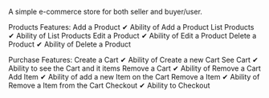 A simple e-commerce store for both seller and buyer/user.

Products Features:
Add a Product	✔	Ability of Add a Product
List Products	✔	Ability of List Products
Edit a Product	✔	Ability of Edit a Product
Delete a Product	✔	Ability of Delete a Product

Purchase Features:
Create a Cart	✔	Ability of Create a new Cart
See Cart	✔	Ability to see the Cart and it items
Remove a Cart	✔	Ability of Remove a Cart
Add Item	✔	Ability of add a new Item on the Cart
Remove a Item	✔	Ability of Remove a Item from the Cart
Checkout	✔	Ability to Checkout
